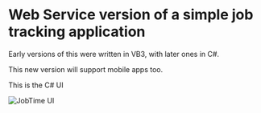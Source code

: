 # Web Service version of a simple job tracking application

Early versions of this were written in VB3, with later ones in C#.

This new version will support mobile apps too.

This is the C# UI

![JobTime UI](./jobtime-in-c#.png)
